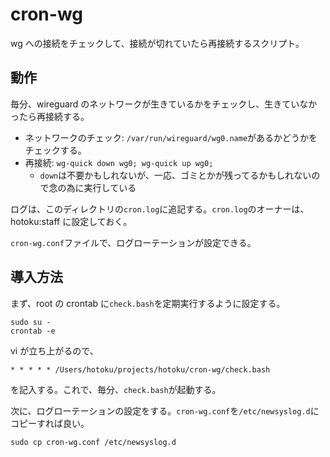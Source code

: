 # cron-wg

wg への接続をチェックして、接続が切れていたら再接続するスクリプト。

## 動作

毎分、wireguard のネットワークが生きているかをチェックし、生きていなかったら再接続する。

- ネットワークのチェック: `/var/run/wireguard/wg0.name`があるかどうかをチェックする。
- 再接続: `wg-quick down wg0; wg-quick up wg0;`
  - `down`は不要かもしれないが、一応、ゴミとかが残ってるかもしれないので念の為に実行している

ログは、このディレクトリの`cron.log`に追記する。`cron.log`のオーナーは、hotoku:staff に設定しておく。

`cron-wg.conf`ファイルで、ログローテーションが設定できる。

## 導入方法

まず、root の crontab に`check.bash`を定期実行するように設定する。

```shell
sudo su -
crontab -e
```

vi が立ち上がるので、

```crontab
* * * * * /Users/hotoku/projects/hotoku/cron-wg/check.bash
```

を記入する。これで、毎分、`check.bash`が起動する。

次に、ログローテーションの設定をする。`cron-wg.conf`を`/etc/newsyslog.d`にコピーすれば良い。

```shell
sudo cp cron-wg.conf /etc/newsyslog.d
```
